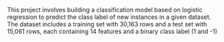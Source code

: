 This project involves building a classification model based on logistic regression to predict the class label of new instances in a given dataset. 
The dataset includes a training set with 30,163 rows and a test set with 15,061 rows, each containing 14 features and a binary class label (1 and -1)

